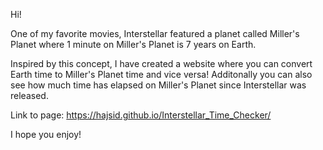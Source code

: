 Hi!

One of my favorite movies, Interstellar featured a planet called Miller's Planet where 1 minute on Miller's Planet is 7 years on Earth.

Inspired by this concept, I have created a website where you can convert Earth time to Miller's Planet time and vice versa! Additonally you can also see how much time has elapsed on Miller's Planet since Interstellar was released.

Link to page: https://hajsid.github.io/Interstellar_Time_Checker/

I hope you enjoy!

